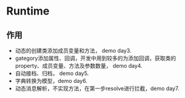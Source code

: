 # Runtime

## 作用
* 动态的创建类添加成员变量和方法， demo day3.
* gategory添加属性、回调，开发中用到较多的为添加回调，获取类的property、成员变量、方法及参数数量， demo day4.
* 自动接档、归档， demo day5.
* 字典转换为模型，demo day6.
* 动态消息解析，不实现方法，在第一步resolve进行拦截，demo day7.